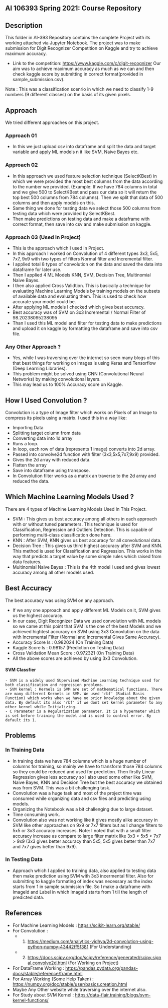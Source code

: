 ## AI 106393 Spring 2021: Course Repository ##

## Description ##
This folder in AI-393 Repository contains the complete Project with its working attached via Jupyter Notebook. The project was to make submission for Digit Recognizer Competition on Kaggle and try to achieve maximum accuracy.
  - Link to the competition: https://www.kaggle.com/c/digit-recognizer
Our aim was to achieve maximum accuracy as much as we can and then check kaggle score by submitting in correct format(provided in sample_submission.csv).

Note : This was a classification scenrio in which we need to classify 1-9 numbers (9 different classes) on the basis of its given pixels.

## Approach ##
We tried different approaches on this project.
### Approach 01 ###
  - In this we just upload csv into dataframe and split the data and target variable and apply ML models n it like SVM, Naive Bayes etc.
### Approach 02 ###
  - In this approach we used feature selection technique (SelectKBest) in which we were provided the most best columns from the data according to the number we provided. (Example: If we have 784  columns in total and we give 500 to SelectKBest and pass our data so it will return the top best 500 columns from 784 columns). Then we split that data of 500 columns and then apply models on this.
  - Same thing we done for testing data we select those 500 columns from testing data which were provided by SelectKBest.
  - Then make predictions on testing data and make a dataframe with correct format, then save into csv and make submission on kaggle.
### Approach 03 (Used In Project) ###
  - This is the approach which I used in Project.
  - In this approach I worked on Convolution of 4 different types 3x3, 5x5, 7x7, 9x9 with two types of filters Normal filter and Incremental filter.
  - I applied total 8 types of convolution on the data and saved the data into dataframe for later use.
  - Then I applied 4 ML Models KNN, SVM, Decision Tree, Multinomial Naive Bayes.
  - I then also applied Cross Validtion. This is basically a technique for evaluating Machine Learning Models by training models on the subsets of available data and evaluating them. This is used to check how accurate your model could be.
  - After applying ML models I checked which gives best accuracy.
  - Best accuracy was of SVM on 3x3 Incremental / Normal Filter of 98.20238095238095
  - Than I used this ML model and filter for testing data to make predictions and upload it on kaggle by formatting the dataframe and save into csv file.
### Any Other Approach ? ###
  - Yes, while I was traversing over the internet so seen many blogs of this that best things for working on images is using Keras and Tensorflow (Deep Learning Libraries).
  - This problem might be solved using CNN (Convolutional Neural Networks) by making convolutional layers.
  - This may lead us to 100% Accuracy score on Kaggle.

## How I Used Convolution ? ##
Convolution is a type of Image filter which works on Pixels of an Image to compress its pixels using a matrix.
I used this in a way like:
  - Importing Data
  - Splitting target column from data
  - Converting data into 1d array
  - Runs a loop.
  - In loop, each row of data (represents 1 image) converts into 2d array.
  - Passed into convolve2d function with filter (3x3,5x5,7x7,9x9) provided.
  - Gives the 2d array with reduced data.
  - Flatten the array
  - Save into dataframe using transpose.
  - In Convolution filter works as a matrix an traverse to the 2d array and reduced the data.
  
## Which Machine Learning Models Used ? ##
There are 4 types of Machine Learning Models Used In This Project.
  - SVM : This gives us best accuracy among all others in each approach with or without tuned parameters. This technique is used for Classification, Regression and Outliers Detection. This is capable of performing multi-class classification done here. 
  - KNN : After SVM, KNN gives us best accuracy for all convolutional data.
  - Decision Tree : This gives us third highest accuracy after SVM and KNN. This method is used for Classification and Regression. This works in the way that predicts a target value by some simple rules which raised from data features.
  - Multinomial Naive Bayes : This is the 4th model I used and gives lowest accuracy among all other models used.

## Best Accuracy ##
The best accuracy was using SVM on any approach.
  - If we any one approach and apply different ML Models on it, SVM gives us the highest accuracy.
  - In our case, Digit Recognizer Data we used convolution with ML models so we came at this point that SVM is the one of the best Models and we achieved hightest accuracy on SVM using 3x3 Conovlution on the data with Incremental Filter (Normal and Incremental Gives Same Accuracy).
  - Accuracy Score Is : 0.982024 (On Training Data)
  - Kaggle Score Is : 0.98157 (Prediction on Testing Data)
  - Cross Validation Mean Score : 0.972321 (On Training Data)
  - All the above scores are achieved by using 3x3 Convolution.
  #### SVM Classfier ####
    - SVM is a widely used SUpervised Machine Learning technique used for both classification and regression problems.
    - SVM kernel : Kernels is SVM are set of mathematical functions. There are many different Kernels in SVM. We used 'rbf' (Radial Basis Function) which works when we have no prior knowledge about the given data. By default its also 'rbf' if we dont set kernel parameter to any other kernel while Initializing.
    - C Parameter is a Regularization parameter. It is a hypermeter which is set before training the model and is used to control error. By default its 1.

## Problems ##
### In Training Data ###
   - In training data we have 784 columns which is a huge number of columns for training, so mainly we have to transform those 784 columns so they could be reduced and used for prediction. Then firstly Linear Regression gives less accuracy so I also used some other like SVM, Naive Bayes, KNN and Decision Tree but the best accuracy we obtained was from SVM. This was a bit challenging task. 
   - Convolution was a huge task and most of the project time was consumed while organizing data and csv files and predicting using models.
   - Organizing the Notebook was a bit challenging due to large dataset.
   - Time consuming work.
   - Convolution also was not working like it gives mostly alike accuracy in SVM like other approaches on 9x9 or 7x7 filters but as I change filters to 5x5 or 3x3 accuracy increases.
   Note: I noted that with a small filter accuracy increase as compare to large filter matrix like 3x3 > 5x5 > 7x7 > 9x9 (3x3 gives better accuracy than 5x5, 5x5 gives better than 7x7 and 7x7 gives better than 9x9).
### In Testing Data ###
   - Approach which I applied to training data, also applied to testing data then make prediction using SVM with 3x3 incermental filter. Also for submitting to kaggle formating of index was necessary as the index starts from 1 in sample submission file. So I make a dataframe with ImageId and Label in which ImageId starts from 1 till the length of predicted data.

## References ##
  - For Machine Learning Models : https://scikit-learn.org/stable/
  - For Convolution : 
    - 1) https://medium.com/analytics-vidhya/2d-convolution-using-python-numpy-43442ff5f381 (For Understanding)
    - 2) https://docs.scipy.org/doc/scipy/reference/generated/scipy.signal.convolve2d.html (For Working on Project)
  - For DataFrame Working : https://pandas.pydata.org/pandas-docs/stable/reference/frame.html
  - For Array Working (Some Help Taken) : https://numpy.org/doc/stable/user/basics.creation.html
  - Maybe Any Other website while traversing over the internet also.
  - For Study about SVM Kernel : https://data-flair.training/blogs/svm-kernel-functions/
